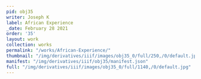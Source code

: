 ```yaml
---
pid: obj35
writer: Joseph K
label: African Experience
_date: February 28 2021
order: '35'
layout: work
collection: works
permalink: "/works/African-Experience/"
thumbnail: "/img/derivatives/iiif/images/obj35_0/full/250,/0/default.jpg"
manifest: "/img/derivatives/iiif/obj35/manifest.json"
full: "/img/derivatives/iiif/images/obj35_0/full/1140,/0/default.jpg"
---
```

